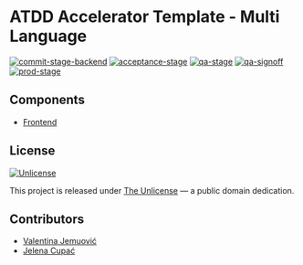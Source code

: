 # ATDD Accelerator Template - Multi Language

[![commit-stage-backend](https://github.com/optivem/atdd-accelerator-template-multi-repo/actions/workflows/commit-stage-backend.yml/badge.svg)](https://github.com/optivem/atdd-accelerator-template-multi-repo/actions/workflows/commit-stage-backend.yml)
[![acceptance-stage](https://github.com/optivem/atdd-accelerator-template-multi-repo/actions/workflows/acceptance-stage.yml/badge.svg)](https://github.com/optivem/atdd-accelerator-template-multi-repo/actions/workflows/acceptance-stage.yml)
[![qa-stage](https://github.com/optivem/atdd-accelerator-template-multi-repo/actions/workflows/qa-stage.yml/badge.svg)](https://github.com/optivem/atdd-accelerator-template-multi-repo/actions/workflows/qa-stage.yml)
[![qa-signoff](https://github.com/optivem/atdd-accelerator-template-multi-repo/actions/workflows/qa-signoff.yml/badge.svg)](https://github.com/optivem/atdd-accelerator-template-multi-repo/actions/workflows/qa-signoff.yml)
[![prod-stage](https://github.com/optivem/atdd-accelerator-template-multi-repo/actions/workflows/prod-stage.yml/badge.svg)](https://github.com/optivem/atdd-accelerator-template-multi-repo/actions/workflows/prod-stage.yml)

## Components

- [Frontend](https://github.com/optivem/atdd-accelerator-template-multi-repo-frontend)

## License

[![Unlicense](https://img.shields.io/badge/license-Unlicense-lightgrey.svg)](http://unlicense.org/)

This project is released under [The Unlicense](http://unlicense.org) — a public domain dedication.

## Contributors

- [Valentina Jemuović](https://github.com/valentinajemuovic)
- [Jelena Cupać](https://github.com/jcupac)
